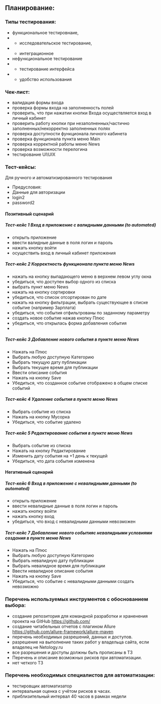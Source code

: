 ## Планирование: 

### Типы тестирования: 

  * функциональное тестировнаие,
  * * исследовательское тестирование,
  * * интеграционное
  * нефункциональное тестирование
  * * тестирование интерфейса
  * * удобство использования
### Чек-лист: 
* валидация формы входа
* проверка формы входа на заполненность полей
* проверить, что при нажатии кнопки Входа осуществляется вход в личный кабинет
* проверить работу кнопки при незаполненных/частично заполненных/некорректно заполненных полях
* проверка доступности функционала личного кабинета
* проверка функционала пункта меню Main
* проверка корректной работы меню News
* проверка возможности перелогина
* тестирование UI\UIX


### Тест-кейсы:
Для ручного и автоматизированного тестирования
* Предусловия:
* Данные для авторизации
* login2
* password2
#### Позитивный сценарий
##### Тест-кейс 1 Вход в приложение с валидными данными (to automated)
* открыть приложение
* ввести валидные данные в поля логин и пароль
* нажать кнопку войти
* осуществить вход в личный кабинет приложения

##### Тест-кейс 2 Корректность функционала пункта меню News
* нажать на кнопку выпадающего меню в верхнем левом углу окна
* убедиться, что доступен выбор одного из списка
* выбрать пункт меню News
* нажать на кнопку сортировки 
* убедиться, что список отсортирован по дате
* нажать на кнопку фильтрации, выбрать существующее  в списке событие (например Зарплата)
* убедиться, что события отфильтрованы по заданному параметру
* создать новое событие нажав кнопку Плюс
* убедиться, что открылась форма добавления события
* 
##### Тест-кейс 3 Добавление нового события в пункте меню News
* Нажать на Плюс 
* Выбрать любую доступную Категорию 
* Выбрать текущую дату публикации
* Выбрать текущее время для публикации
* Ввести описание события
* Нажать на кнопку Save
* Убедиться, что созданное событие отображено в общем списке событий 
##### Тест-кейс 4 Удаление события в пункте меню News
* Выбрать событие из списка
* Нажать на кнопку Мусорка
* Убедиться, что событие удалено
##### Тест-кейс 5 Редактирование события в пункте меню News
* Выбрать событие из списка
* Нажать на кнопку Редактирование
* Изменить дату события на +1 день к текущей
* Убедиться, что дата события изменена

#### Негативный сценарий
##### Тест-кейс 6 Вход в приложение с невалидными данными (to automated)
* открыть приложение
* ввести невалидные данные в поля логин и пароль
* нажать кнопку войти
* нажать кнопку вход
* убедиться, что вход с невалидными данными невозможен

##### Тест-кейс 7 Добавление нового событияс невалидными условиями создания  в пункте меню News
* Нажать на Плюс
* Выбрать любую доступную Категорию
* Выбрать невалидную дату публикации
* Выбрать невалидное время для публикации
* Ввести невалидное описание события
* Нажать на кнопку Save
* Убедиться, что событие с невалидными данными создать невозможно

### Перечень используемых инструментов с обоснованием выбора:
* создание репозитория для командной разработки и храненения проекта на GitHub https://github.com/
* создание читабельных отчетов с плагином Allure https://github.com/allure-framework/allure-maven
* перечень необходимых разрешений, данных и доступов.
* разрешение на выполнение таких работ у владельца сайта, если владелец не Netology.ru
* все разрешения и доступы должны быть прописаны в ТЗ
* Перечень и описание возможных рисков при автоматизации.
* нет четкого ТЗ

### Перечень необходимых специалистов для автоматизации:
* тестировщик автоматизатор
* интервальная оценка с учётом рисков в часах.
* приблизительный интервал 40 часов в рамках недели